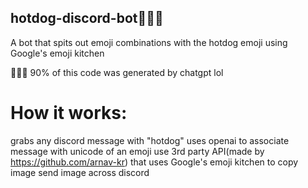 ## hotdog-discord-bot🌭🌭🌭
A bot that spits out emoji combinations with the hotdog emoji using Google's emoji kitchen

🌭🌭🌭
90% of this code was generated by chatgpt lol

# How it works:
grabs any discord message with "hotdog"
uses openai to associate message with unicode of an emoji
use 3rd party API(made by https://github.com/arnav-kr) that uses Google's emoji kitchen to copy image
send image across discord




